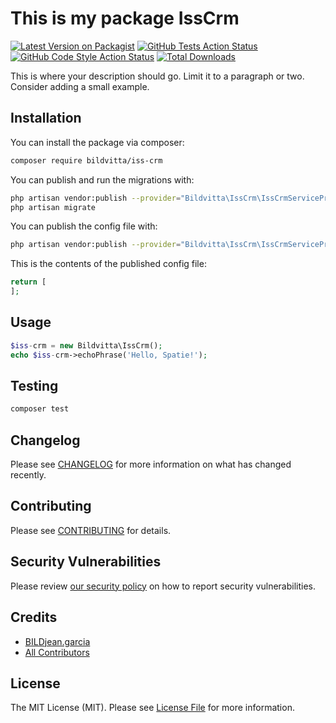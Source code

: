 # This is my package IssCrm

[![Latest Version on Packagist](https://img.shields.io/packagist/v/bildvitta/iss-crm.svg?style=flat-square)](https://packagist.org/packages/bildvitta/iss-crm)
[![GitHub Tests Action Status](https://img.shields.io/github/workflow/status/bildvitta/iss-crm/run-tests?label=tests)](https://github.com/bildvitta/iss-crm/actions?query=workflow%3Arun-tests+branch%3Amain)
[![GitHub Code Style Action Status](https://img.shields.io/github/workflow/status/bildvitta/iss-crm/Check%20&%20fix%20styling?label=code%20style)](https://github.com/bildvitta/iss-crm/actions?query=workflow%3A"Check+%26+fix+styling"+branch%3Amain)
[![Total Downloads](https://img.shields.io/packagist/dt/bildvitta/iss-crm.svg?style=flat-square)](https://packagist.org/packages/bildvitta/iss-crm)

This is where your description should go. Limit it to a paragraph or two. Consider adding a small example.

## Installation

You can install the package via composer:

```bash
composer require bildvitta/iss-crm
```

You can publish and run the migrations with:

```bash
php artisan vendor:publish --provider="Bildvitta\IssCrm\IssCrmServiceProvider" --tag="iss-crm-migrations"
php artisan migrate
```

You can publish the config file with:
```bash
php artisan vendor:publish --provider="Bildvitta\IssCrm\IssCrmServiceProvider" --tag="iss-crm-config"
```

This is the contents of the published config file:

```php
return [
];
```

## Usage

```php
$iss-crm = new Bildvitta\IssCrm();
echo $iss-crm->echoPhrase('Hello, Spatie!');
```

## Testing

```bash
composer test
```

## Changelog

Please see [CHANGELOG](CHANGELOG.md) for more information on what has changed recently.

## Contributing

Please see [CONTRIBUTING](.github/CONTRIBUTING.md) for details.

## Security Vulnerabilities

Please review [our security policy](../../security/policy) on how to report security vulnerabilities.

## Credits

- [BILDjean.garcia](https://github.com/SOSTheBlack)
- [All Contributors](../../contributors)

## License

The MIT License (MIT). Please see [License File](LICENSE.md) for more information.
